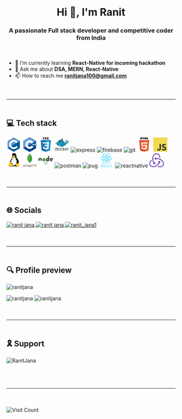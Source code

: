 <div style="padding: 20px;">
<h1 align="center">Hi 👋, I'm Ranit</h1>
<h3 align="center" style="margin-bottom: 50px;">A passionate Full stack developer and competitive coder from India</h3>

- 🌱 I’m currently learning <strong>React-Native for incoming hackathon</strong>
- 💬 Ask me about <strong>DSA, MERN, React-Native</strong>
-  📫 How to reach me <strong>ranitjana100@gmail.com</strong>

<hr style="margin: 50px 0;">

<h2>💻 Tech stack</h2>
<p align="left">
<img src="https://raw.githubusercontent.com/devicons/devicon/master/icons/c/c-original.svg" alt="c" width="40" height="40"/>
<img src="https://raw.githubusercontent.com/devicons/devicon/master/icons/cplusplus/cplusplus-original.svg" alt="cplusplus" width="40" height="40"/>
<img src="https://raw.githubusercontent.com/devicons/devicon/master/icons/css3/css3-original-wordmark.svg" alt="css3" width="40" height="40"/>
<img src="https://raw.githubusercontent.com/devicons/devicon/master/icons/docker/docker-original-wordmark.svg" alt="docker" width="40" height=""/>
<img src="https://encrypted-tbn0.gstatic.com/images?q=tbn:ANd9GcRLShKIZAvVpnR0ffKU83S2gPTuB4Zx_Z95Dg&s" alt="express" width="40" height="40"/>
<img src="https://www.vectorlogo.zone/logos/firebase/firebase-icon.svg" alt="firebase" width="40" height="40"/>
<img src="https://www.vectorlogo.zone/logos/git-scm/git-scm-icon.svg" alt="git" width="40" height="40"/>
<img src="https://raw.githubusercontent.com/devicons/devicon/master/icons/html5/html5-original-wordmark.svg" alt="html5" width="40" height="40"/>
<img src="https://raw.githubusercontent.com/devicons/devicon/master/icons/javascript/javascript-original.svg" alt="javascript" width="40" height="40"/>
<img src="https://raw.githubusercontent.com/devicons/devicon/master/icons/linux/linux-original.svg" alt="linux" width="40" height="40"/>
<img src="https://raw.githubusercontent.com/devicons/devicon/master/icons/mongodb/mongodb-original-wordmark.svg" alt="mongodb" width="40" height="40"/>
<img src="https://raw.githubusercontent.com/devicons/devicon/master/icons/nodejs/nodejs-original-wordmark.svg" alt="nodejs" width="40" height="40"/>
<img src="https://www.vectorlogo.zone/logos/getpostman/getpostman-icon.svg" alt="postman" width="40" height="40"/>
<img src="https://cdn.worldvectorlogo.com/logos/pug.svg" alt="pug" width="40" height="40"/>
<img src="https://raw.githubusercontent.com/devicons/devicon/master/icons/react/react-original-wordmark.svg" alt="react" width="40" height="40"/>
<img src="https://reactnative.dev/img/header_logo.svg" alt="reactnative" width="40" height="40"/>
<img src="https://raw.githubusercontent.com/devicons/devicon/master/icons/redux/redux-original.svg" alt="redux" width="40" height="40"/>
</p>

<hr style="margin: 50px 0;">

<h2>🌐 Socials</h2>
<p align="left">
<a href="https://www.linkedin.com/in/ranit-jana-12660a253" target="_blank">
<img align="center" src="https://raw.githubusercontent.com/rahuldkjain/github-profile-readme-generator/master/src/images/icons/Social/linked-in-alt.svg" alt="ranit jana" height="30" width="40"/>
</a>
<a href="https://www.facebook.com/ranit.ranit.9231" target="_blank">
<img align="center" src="https://raw.githubusercontent.com/rahuldkjain/github-profile-readme-generator/master/src/images/icons/Social/facebook.svg" alt="ranit jana" height="30" width="40"/>
</a>
<a href="https://www.instagram.com/ranit_jana1/" target="_blank">
<img align="center" src="https://raw.githubusercontent.com/rahuldkjain/github-profile-readme-generator/master/src/images/icons/Social/instagram.svg" alt="ranit_jana1" height="30" width="40"/>
</a>
</p>

<hr style="margin: 50px 0;">

<h2>🔍 Profile preview</h2>
<img src="https://github-readme-stats.vercel.app/api/top-langs?username=ranitjana&show_icons=true&locale=en&layout=compact&theme=radical" alt="ranitjana" />
<p>
<img src="https://github-readme-stats.vercel.app/api?username=ranitjana&show_icons=true&locale=en&theme=radical" alt="ranitjana" />
<img src="https://github-readme-streak-stats.herokuapp.com/?user=ranitjana&theme=radical" alt="ranitjana"/>

<hr style="margin: 50px 0;">

<h2>🎗️ Support</h2>
<p><a href="https://www.buymeacoffee.com/RanitJana"> 
<img align="left" src="https://cdn.buymeacoffee.com/buttons/v2/default-yellow.png" height="50" width="210" alt="RanitJana" />
</a></p>
<br><br>

<hr style="margin: 50px 0;">

<div>
<img src="https://visitcount.itsvg.in/api?id=RanitJana&icon=0&color=0" alt="Visit Count"/>
</div>
</div>
